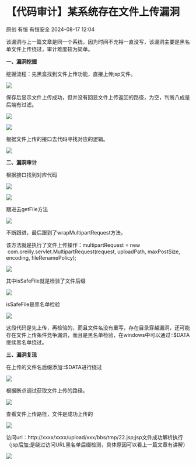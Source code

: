 #  【代码审计】某系统存在文件上传漏洞   
原创 有恒  有恒安全   2024-08-17 12:04  
  
该漏洞与上一篇文章是同一个系统，因为时间不充裕一直没写，该漏洞主要是黑名单文件上传绕过，审计难度较为简单。  
  
**一、漏洞挖掘**  
  
挖掘流程：先黑盒找到文件上传功能，直接上传jsp文件。  
  
![](https://mmbiz.qpic.cn/mmbiz_jpg/fp1zrrz1Uibib8JJqlkG3icQCLsz9S62n2aHGibBGiasRynu0AtETdd3n13zeqWVgwQ60xkbsBU99j8h3fPZ1kthMcg/640?wx_fmt=jpeg "")  
  
  
保存后显示文件上传成功，但并没有回显文件上传返回的路径，为空，判断八成是后端有过滤。  
  
![](https://mmbiz.qpic.cn/mmbiz_png/fp1zrrz1UibibDs7VdPAXay1SfjDz4QNxcsm6vqenRjaIkiaN7FCpUTYoibHgSiaIo8B42kPPQ2dfNYNv7sVEPWQFFA/640?wx_fmt=png&from=appmsg "")  
  
  
![](https://mmbiz.qpic.cn/mmbiz_jpg/fp1zrrz1Uibib8JJqlkG3icQCLsz9S62n2aymP3ibsoKFRV5QGwrE7SvLCkWF1ht3BmKVQ6G4SxfwgoziaH5DnBMAdw/640?wx_fmt=jpeg "")  
  
  
根据文件上传的接口去代码寻找对应的逻辑。  
  
![](https://mmbiz.qpic.cn/mmbiz_png/fp1zrrz1UibibDs7VdPAXay1SfjDz4QNxc6lcuxYtCZXWzzYvZJvkFXYTyichQRBdc1kKGGibnofn77W9BhGfRzqYg/640?wx_fmt=png&from=appmsg "")  
  
  
**二、漏洞审计**  
  
根据接口找到对应代码  
  
![](https://mmbiz.qpic.cn/mmbiz_png/fp1zrrz1Uibib8JJqlkG3icQCLsz9S62n2alBMgXAFibb8tpCEnol1FV2UcA1RAUHGolRDyicr9aZIDkzwmfa0K8RdA/640?wx_fmt=png&from=appmsg "")  
  
![](https://mmbiz.qpic.cn/mmbiz_png/fp1zrrz1Uibib8JJqlkG3icQCLsz9S62n2anIQbRVhhyQ3Edzc3MRYSUR8f4E6l9O1GFYicX2jxiaQLwXcNDFjeEq3Q/640?wx_fmt=png&from=appmsg "")  
  
跟进去getFile方法  
  
![](https://mmbiz.qpic.cn/mmbiz_png/fp1zrrz1Uibib8JJqlkG3icQCLsz9S62n2azcWEU1ia2hBmQfvEtQGwGDzwOOxp6andluGlkulrohwZT2POJVCu1vA/640?wx_fmt=png&from=appmsg "")  
  
不断跟进，最后跟到了wrapMultipartRequest方法。  
  
该方法就是执行了文件上传操作：multipartRequest = new  com.oreilly.servlet.MultipartRequest(request, uploadPath, maxPostSize, encoding, fileRenamePolicy);  
  
  
![](https://mmbiz.qpic.cn/mmbiz_png/fp1zrrz1Uibib8JJqlkG3icQCLsz9S62n2aRrdguRlg0l3iaLl4U2EvR01CZAItcdfICvTBRlicNwZZUylBrDXaLn3g/640?wx_fmt=png&from=appmsg "")  
  
其中isSafeFile就是检验了文件后缀  
  
![](https://mmbiz.qpic.cn/mmbiz_png/fp1zrrz1Uibib8JJqlkG3icQCLsz9S62n2a3hjAicibqnj97LDGgqZFqNdrXMn5HicOCMTVDQsL1ktwXPYKQa3iaMrkQQ/640?wx_fmt=png&from=appmsg "")  
  
isSafeFile是黑名单检验  
  
![](https://mmbiz.qpic.cn/mmbiz_png/fp1zrrz1Uibib8JJqlkG3icQCLsz9S62n2axW7GRU2L4n3pfdw6e0SorTUYzOQribSZJOPoZnWpibcQWIZS4vt72qdw/640?wx_fmt=png&from=appmsg "")  
  
这段代码是先上传，再检验的，而且文件名没有重写，存在目录穿越漏洞，还可能存在文件上传条件竞争漏洞，而且是黑名单检验，在windows中可以通过::$DATA继续黑名单绕过。  
  
**三、漏洞复现**  
  
在上传的文件名后缀添加::$DATA进行绕过  
  
![](https://mmbiz.qpic.cn/mmbiz_png/fp1zrrz1Uibib8JJqlkG3icQCLsz9S62n2aZ0CPmkj6FTdZb9mO6MAm4NG3uUR89Yg7iaYcSs5iaFyBC3DdyYq3JxLg/640?wx_fmt=png&from=appmsg "")  
  
  
根据断点调试获取文件上传的路径。  
  
![](https://mmbiz.qpic.cn/mmbiz_png/fp1zrrz1Uibib8JJqlkG3icQCLsz9S62n2aBCiaAGT7ZuWHt4TibEDN2qtrJCiaQhJq56ia8JdBlnlR4AKS2vy0Yicz2Cg/640?wx_fmt=png&from=appmsg "")  
  
查看文件上传路径，文件是成功上传的  
  
![](https://mmbiz.qpic.cn/mmbiz_png/fp1zrrz1Uibib8JJqlkG3icQCLsz9S62n2aBK6R5R6TEpHkGqLx3oOYbzexia9PvE8VibKPqeHTicjia59oFanyYcQUlQ/640?wx_fmt=png&from=appmsg "")  
  
访问url：http://xxxx/xxxx/upload/xxx/bbs/tmp/22.jsp;jsp文件成功解析执行（jsp后加;是绕过访问URL黑名单后缀检测，具体原因可以看上一篇文章有讲解）  
  
![](https://mmbiz.qpic.cn/mmbiz_png/fp1zrrz1Uibib8JJqlkG3icQCLsz9S62n2aLwbMvbhTznwSbv7H9yVFR8webmicAdVwdMEf9a4bpY6xZTvcn5yE4dw/640?wx_fmt=png&from=appmsg "")  
  
